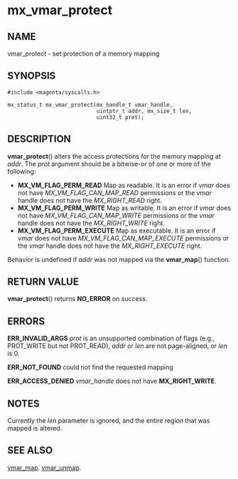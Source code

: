 # mx_vmar_protect

## NAME

vmar_protect - set protection of a memory mapping

## SYNOPSIS

```
#include <magenta/syscalls.h>

mx_status_t mx_vmar_protect(mx_handle_t vmar_handle,
                            uintptr_t addr, mx_size_t len,
                            uint32_t prot);
```

## DESCRIPTION

**vmar_protect**() alters the access protections for the memory mapping
at *addr*. The *prot* argument should be a bitwise-or of one or more of
the following:
- **MX_VM_FLAG_PERM_READ**  Map as readable.  It is an error if *vmar*
  does not have *MX_VM_FLAG_CAN_MAP_READ* permissions or the *vmar* handle does
  not have the *MX_RIGHT_READ* right.
- **MX_VM_FLAG_PERM_WRITE**  Map as writable.  It is an error if *vmar*
  does not have *MX_VM_FLAG_CAN_MAP_WRITE* permissions or the *vmar* handle does
  not have the *MX_RIGHT_WRITE* right.
- **MX_VM_FLAG_PERM_EXECUTE**  Map as executable.  It is an error if *vmar*
  does not have *MX_VM_FLAG_CAN_MAP_EXECUTE* permissions or the *vmar* handle does
  not have the *MX_RIGHT_EXECUTE* right.

Behavior is undefined if *addr* was not mapped via the **vmar_map**()
function.

## RETURN VALUE

**vmar_protect**() returns **NO_ERROR** on success.

## ERRORS

**ERR_INVALID_ARGS**  *prot* is an unsupported combination of flags
(e.g., PROT_WRITE but not PROT_READ), *addr* or *len* are not page-aligned,
or *len* is 0.

**ERR_NOT_FOUND**  could not find the requested mapping

**ERR_ACCESS_DENIED**  *vmar_handle* does not have **MX_RIGHT_WRITE**.

## NOTES

Currently the *len* parameter is ignored, and the entire region that was
mapped is altered.

## SEE ALSO

[vmar_map](vmar_map.md).
[vmar_unmap](vmar_unmap.md).

